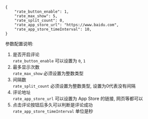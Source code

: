 ```
{
    "rate_button_enable": 1,
    "rate_max_show": 5,
    "rate_split_count": 0,
    "rate_app_store_url": "https://www.baidu.com",
    "rate_app_store_timeInterval": 10,
}
```
参数配置说明:

1. 是否开启评论<br/>
    `rate_button_enable` 可以设置为 `0`, `1`
2. 最多显示次数<br/>
    `rate_max_show` 必须设置为整数类型
3. 间隔数<br/>
    `rate_split_count` 必须设置为整数类型, 设置为0代表没有间隔
4. 评论地址<br/>
    `rate_app_store_url` 可以设置为 App Store 的链接, 网页等都可以
5. 点击评论按钮后多久可以判断是评论成功<br/>
    `rate_app_store_timeInterval` 单位是秒
